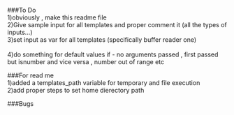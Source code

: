 ###To Do  
1)obviously , make this readme file  
2)Give sample input for all templates and proper comment it (all the types of inputs...)  
3)set input as var for all templates (specifically buffer reader one)</br>  
4)do something for default values if - no arguments passed , first passed but isnumber and vice versa , number out of range etc  

###For read me  
1)added a templates_path variable for temporary and file execution  
2)add proper steps to set home dierectory path  

###Bugs
